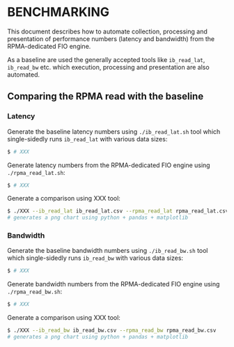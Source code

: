 # BENCHMARKING

This document describes how to automate collection, processing and presentation of performance numbers (latency and bandwidth) from the RPMA-dedicated FIO engine.

As a baseline are used the generally accepted tools like `ib_read_lat`, `ib_read_bw` etc. which execution, processing and presentation are also automated.

## Comparing the RPMA read with the baseline

### Latency

Generate the baseline latency numbers using `./ib_read_lat.sh` tool which single-sidedly runs `ib_read_lat` with various data sizes:

```sh
$ # XXX
```

Generate latency numbers from the RPMA-dedicated FIO engine using `./rpma_read_lat.sh`:

```sh
$ # XXX
```

Generate a comparison using XXX tool:

```sh
$ ./XXX --ib_read_lat ib_read_lat.csv --rpma_read_lat rpma_read_lat.csv
# generates a png chart using python + pandas + matplotlib
```

### Bandwidth

Generate the baseline bandwidth numbers using `./ib_read_bw.sh` tool which single-sidedly runs `ib_read_bw` with various data sizes:

```sh
$ # XXX
```

Generate bandwidth numbers from the RPMA-dedicated FIO engine using `./rpma_read_bw.sh`:

```sh
$ # XXX
```

Generate a comparison using XXX tool:

```sh
$ ./XXX --ib_read_bw ib_read_bw.csv --rpma_read_bw rpma_read_bw.csv
# generates a png chart using python + pandas + matplotlib
```
